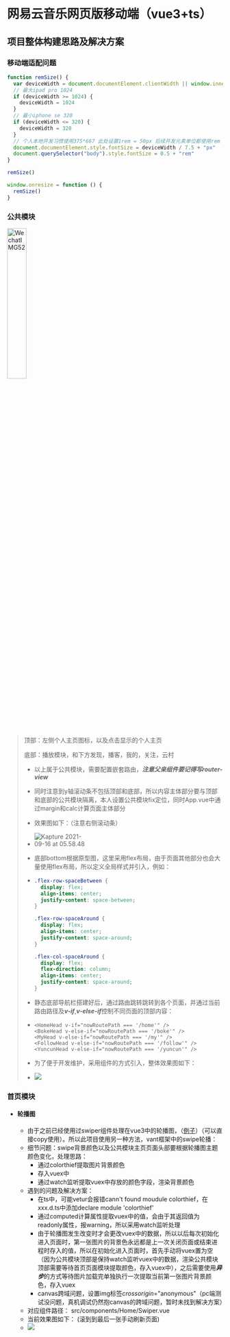 # 网易云音乐网页版移动端（vue3+ts）

## 项目整体构建思路及解决方案

### 移动端适配问题

```javascript
function remSize() {
  var deviceWidth = document.documentElement.clientWidth || window.innerWidth
  // 最大ipad pro 1024
  if (deviceWidth >= 1024) {
    deviceWidth = 1024
  }
  // 最小iphone se 320
  if (deviceWidth <= 320) {
    deviceWidth = 320
  }
  // 个人本地开发习惯使用375*667 此处设置1rem = 50px 后续开发元素单位都使用rem
  document.documentElement.style.fontSize = deviceWidth / 7.5 + "px"
  document.querySelector("body").style.fontSize = 0.5 + "rem"
}

remSize()

window.onresize = function () {
  remSize()
}
```



### 公共模块

<img src="http://luckydog314.ltd:8080/pic/home.jpeg" alt="WechatIMG52" style="width: 30%;" />

> 顶部：左侧个人主页图标，以及点击显示的个人主页
>
> 底部：播放模块，和下方发现，播客，我的，关注，云村
>
> - 以上属于公共模块，需要配置嵌套路由，***注意父亲组件要记得写router-view***
> - 同时注意到y轴滚动条不包括顶部和底部，所以内容主体部分要与顶部和底部的公共模块隔离，本人设置公共模块fix定位，同时App.vue中通过margin和calc计算页面主体部分
> - 效果图如下：（注意右侧滚动条）
> - <img src="http://luckydog314.ltd:8080/pic/homeDemo.gif" alt="Kapture 2021-09-16 at 05.58.48" style="max-width:30%;" />
>
> - 底部bottom根据原型图，这里采用flex布局，由于页面其他部分也会大量使用flex布局，所以定义全局样式并引入，例如：
>
> - ```css
>   .flex-row-spaceBetween {
>     display: flex;
>     align-items: center;
>     justify-content: space-between;
>   }
>   
>   .flex-row-spaceAround {
>     display: flex;
>     align-items: center;
>     justify-content: space-around;
>   }
>   
>   .flex-col-spaceAround {
>     display: flex;
>     flex-direction: column;
>     align-items: center;
>     justify-content: space-around;
>   }
>   ```
>
> - 静态底部导航栏搭建好后，通过路由跳转跳转到各个页面，并通过当前路由路径及***v-if***,***v-else-if***控制不同页面的顶部内容：
>
> - ```vue
>   <HomeHead v-if="nowRoutePath === '/home'" />
>   <BokeHead v-else-if="nowRoutePath === '/boke'" />
>   <MyHead v-else-if="nowRoutePath === '/my'" />
>   <FollowHead v-else-if="nowRoutePath === '/follow'" />
>   <YuncunHead v-else-if="nowRoutePath === '/yuncun'" />
>   ```
>
> - 为了便于开发维护，采用组件的方式引入，整体效果图如下：
>
> - <img src="http://luckydog314.ltd:8080/pic/bottomRouter.gif" style="max-width:30%;" />





### 首页模块

- #### 轮播图

  - 由于之前已经使用过swiper组件处理在vue3中的轮播图，（[例子](https://github.com/luckydog12/wwyMusicOld/blob/master/src/components/Home/Swiper.vue)）（可以直接copy使用）。所以此项目使用另一种方法，vant框架中的swipe轮播：
  - 细节问题：swipe背景颜色以及公共模块主页页面头部要根据轮播图主题颜色变化，处理思路：
    - 通过colorthief提取图片背景颜色
    - 存入vuex中
    - 通过watch监听提取vuex中存放的颜色字段，渲染背景颜色
  - 遇到的问题及解决方案：
    - 在ts中，可能vetur会报错cann't found moudule colorthief，在xxx.d.ts中添加declare module 'colorthief'
    - 通过computed计算属性提取vuex中的值，会由于其返回值为readonly属性，报warning，所以采用watch监听处理
    - 由于轮播图发生改变时才会更改vuex中的数据，所以以后每次初始化进入页面时，第一张图片的背景色永远都是上一次关闭页面或结束进程时存入的值，所以在初始化进入页面时，首先手动将vuex置为空（因为公共模块顶部是保持watch监听vuex中的数据，渲染公共模块顶部需要等待首页页面模块提取颜色，存入vuex中），之后需要使用***异步***的方式等待图片加载完单独执行一次提取当前第一张图片背景颜色，存入vuex
    - canvas跨域问题，设置img标签*crossorigin*="anonymous"（pc端测试没问题，真机调试仍然抱canvas的跨域问题，暂时未找到解决方案）
  - 对应组件路径： src/components/Home/Swiper.vue
  - 当前效果图如下： (滚到到最后一张手动刷新页面)
  - <img src="http://luckydog314.ltd:8080/pic/homeSwipe.gif" />

















